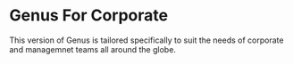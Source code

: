 # Genus For Corporate

This version of Genus is tailored specifically to suit the needs of corporate and managemnet teams all around the globe.